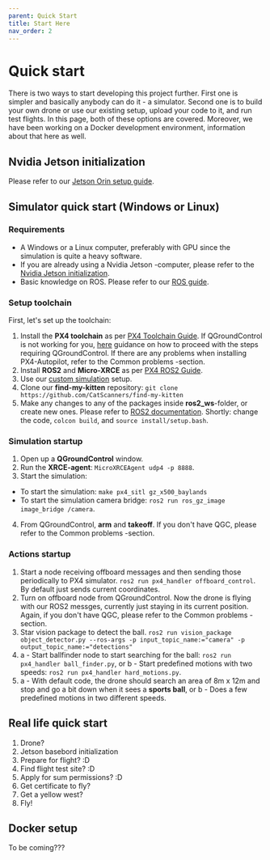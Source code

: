 ```yaml
---
parent: Quick Start
title: Start Here
nav_order: 2
---
```


# Quick start

There is two ways to start developing this project further. First one is simpler and basically anybody can do it - a simulator. Second one is to build your own drone or use our existing setup, upload your code to it, and run test flights. In this page, both of these options are covered. Moreover, we have been working on a Docker development environment, information about that here as well.

## Nvidia Jetson initialization
Please refer to our [Jetson Orin setup guide](https://catscanners.github.io/find-my-kitten/Jetsons%20&%20Pixhawk/Jetson%20Orin%20(Devkit)%20setup.html).

## Simulator quick start (Windows or Linux)

### Requirements
- A Windows or a Linux computer, preferably with GPU since the simulation is quite a heavy software.
- If you are already using a Nvidia Jetson -computer, please refer to the [Nvidia Jetson initialization](#jetson-initialization).
- Basic knowledge on ROS. Please refer to our [ROS guide](https://catscanners.github.io/find-my-kitten/Jetsons%20&%20Pixhawk/ROS2%20Compiled%20Guide.html).

### Setup toolchain

First, let's set up the toolchain:
1. Install the **PX4 toolchain** as per [PX4 Toolchain Guide](https://docs.px4.io/main/en/dev_setup/dev_env.html). If QGroundControl is not working for you, [here](https://www.youtube.com/watch?v=dQw4w9WgXcQ) guidance on how to proceed with the steps requiring QGroundControl. If there are any problems when installing PX4-Autopilot, refer to the Common problems -section.
2. Install **ROS2** and **Micro-XRCE** as per [PX4 ROS2 Guide](https://docs.px4.io/main/en/ros2/user_guide.html).
3. Use our [custom simulation](https://www.youtube.com/watch?v=dQw4w9WgXcQ) setup.
4. Clone our **find-my-kitten** repository:
`
git clone https://github.com/CatScanners/find-my-kitten
`
5. Make any changes to any of the packages inside **ros2_ws**-folder, or create new ones. Please refer to [ROS2 documentation](https://docs.ros.org/en/foxy/index.html). Shortly: change the code, `colcon build`, and `source install/setup.bash`. 

### Simulation startup 
1. Open up a **QGroundControl** window.
2. Run the **XRCE-agent**: `MicroXRCEAgent udp4 -p 8888`.
3. Start the simulation: 
- To start the simulation: `make px4_sitl gz_x500_baylands`
- To start the simulation camera bridge: `ros2 run ros_gz_image image_bridge /camera`.
4. From QGroundControl, **arm** and **takeoff**. If you don't have QGC, please refer to the Common problems -section.

### Actions startup
1. Start a node receiving offboard messages and then sending those periodically to PX4 simulator. `ros2 run px4_handler offboard_control`. By default just sends current coordinates.
2. Turn on offboard node from QGroundControl. Now the drone is flying with our ROS2 messges, currently just staying in its current position. Again, if you don't have QGC, please refer to the Common problems -section.
3. Star vision package to detect the ball.
`ros2 run vision_package object_detector.py --ros-args -p input_topic_name:="camera" -p output_topic_name:="detections"`
4. a - Start ballfinder node to start searching for the ball:
`ros2 run px4_handler ball_finder.py`, or b - Start predefined motions with two speeds: `ros2 run px4_handler hard_motions.py`.
5. a - With default code, the drone should search an area of 8m x 12m and stop and go a bit down when it sees a **sports ball**, or b - Does a few predefined motions in two different speeds.


## Real life quick start
1. Drone?
2. Jetson basebord initialization
3. Prepare for flight? :D
4. Find flight test site? :D
5. Apply for sum permissions? :D
6. Get certificate to fly?
7. Get a yellow west?
8. Fly!

## Docker setup
To be coming???